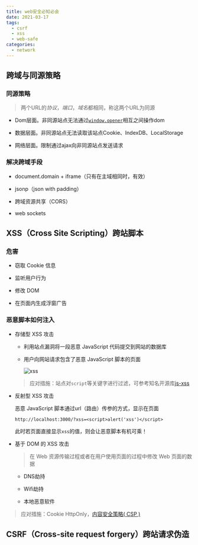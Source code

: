```yaml
---
title: web安全必知必会
date: 2021-03-17
tags:
  - csrf
  - xss
  - web-safe
categories:
  - network
---
```


## 跨域与同源策略

### 同源策略

> 两个URL的*协议*，*端口*，*域名*都相同，称这两个URL为同源

- Dom层面。非同源站点无法通过[`window.opener`](https://developer.mozilla.org/zh-CN/docs/Web/API/Window/opener)相互之间操作dom

- 数据层面。非同源站点无法读取该站点Cookie、IndexDB、LocalStorage

- 网络层面。限制通过ajax向非同源站点发送请求

### 解决跨域手段

- document.domain + iframe（只有在主域相同时，有效）

- jsonp（json with padding）

- 跨域资源共享（CORS）

- web sockets

## XSS（Cross Site Scripting）跨站脚本

### 危害

- 窃取 Cookie 信息

- 监听用户行为

- 修改 DOM

- 在页面内生成浮窗广告

### 恶意脚本如何注入

- 存储型 XSS 攻击

  - 利用站点漏洞将一段恶意 JavaScript 代码提交到网站的数据库

  - 用户向网站请求包含了恶意 JavaScript 脚本的页面

    ![xss](https://static001.geekbang.org/resource/image/2e/14/2ed3d8b93035df3c2bcfcc223dc47914.png)

  > 应对措施：站点对`script`等关键字进行过滤，可参考知名开源库[js-xss](https://github.com/leizongmin/js-xss)

- 反射型 XSS 攻击

  恶意 JavaScript 脚本通过url（路由）传参的方式，显示在页面

  `http://localhost:3000/?xss=<script>alert('xss')</script>`

  此时若页面直接显示`xss`的值，则会让恶意脚本有机可乘！


- 基于 DOM 的 XSS 攻击

  > 在 Web 资源传输过程或者在用户使用页面的过程中修改 Web 页面的数据

  - DNS劫持

  - Wifi劫持

  - 本地恶意软件

> 应对措施：Cookie HttpOnly，[内容安全策略( CSP )](https://developer.mozilla.org/zh-CN/docs/Web/HTTP/CSP)

## CSRF（Cross-site request forgery）跨站请求伪造
